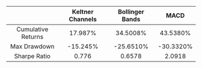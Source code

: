 
|                    |  Keltner Channels   | Bollinger Bands |    MACD    |
| :----------------: | :-----------------: | :-------------: | :--------: |
| Cumulative Returns |      17.987%       |    34.5008%     |  43.5380% |
|    Max Drawdown    |     -15.245%       |   -25.6510%     | -30.3320% |
|    Sharpe Ratio    |       0.776        |     0.6578      |   2.0918  |
